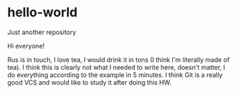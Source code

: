 # hello-world
Just another repository

Hi everyone!

Rus is in touch, I love tea, I would drink it in tons (I think I'm literally made of tea). 
I think this is clearly not what I needed to write here, doesn't matter, I do everything according to the example in 5 minutes. 
I think Git is a really good VCS and would like to study it after doing this HW.
